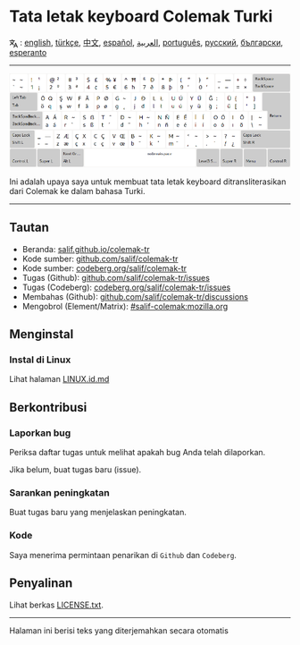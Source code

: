 # Tata letak keyboard Colemak Turki

<span><svg xmlns="http://www.w3.org/2000/svg" width="15" height="15" fill="none"
style="vertical-align: sub;" viewBox="0 0 24 24" stroke="currentColor"
stroke-width="2" stroke-linecap="round" stroke-linejoin="round"><path
class="st0" d="M2,16c0.1,0,8-5,9-7c0.6-1.3,1-5,1-5h3H1h7V1" /><line
class="st0" x1="4" y1="8" x2="12" y2="16" /><polygon class="st0"
points="15,19 21,19 23,23 18,11 13,23 " /></svg> : [english](README.md), [türkçe](README.tr.md), [中文](README.zh-CN.md), [español](README.es.md), [العربية](README.ar.md), [português](README.pt.md), [русский](README.ru.md), [български](README.bg.md), [esperanto](README.eo.md)</span>

---

![Pratinjau Colemak Turki](./media/preview.png)

Ini adalah upaya saya untuk membuat tata letak keyboard ditransliterasikan dari Colemak ke dalam bahasa Turki.

---

## Tautan

* Beranda: [salif.github.io/colemak-tr](https://salif.github.io/colemak-tr/)
* Kode sumber: [github.com/salif/colemak-tr](https://github.com/salif/colemak-tr)
* Kode sumber: [codeberg.org/salif/colemak-tr](https://codeberg.org/salif/colemak-tr)
* Tugas (Github): [github.com/salif/colemak-tr/issues](https://github.com/salif/colemak-tr/issues)
* Tugas (Codeberg): [codeberg.org/salif/colemak-tr/issues](https://codeberg.org/salif/colemak-tr/issues)
* Membahas (Github): [github.com/salif/colemak-tr/discussions](https://github.com/salif/colemak-tr/discussions)
* Mengobrol (Element/Matrix): [#salif-colemak:mozilla.org](https://matrix.to/#/#salif-colemak:mozilla.org)

## Menginstal

### Instal di Linux

Lihat halaman [LINUX.id.md](./LINUX.id.md)

## Berkontribusi

### Laporkan bug

Periksa daftar tugas untuk melihat apakah bug Anda telah dilaporkan.

Jika belum, buat tugas baru (issue).

### Sarankan peningkatan

Buat tugas baru yang menjelaskan peningkatan.

### Kode

Saya menerima permintaan penarikan di `Github` dan `Codeberg`.

## Penyalinan

Lihat berkas [LICENSE.txt](./LICENSE.txt).

---

Halaman ini berisi teks yang diterjemahkan secara otomatis
